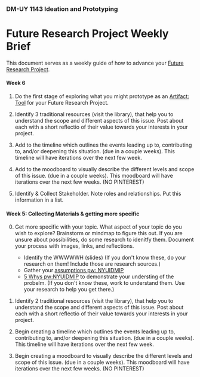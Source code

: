 ### DM-UY 1143  Ideation and Prototyping

# Future Research Project Weekly Brief

This document serves as a weekly guide of how to advance your [Future Research Project](Midterm.md).

#### Week 6

1. Do the first stage of exploring what you might prototype as an [Artifact: Tool](Artifact_Tool.md) for your Future Research Project.

2. Identify 3 traditional resources (visit the library), that help you to understand the scope and different aspects of this issue. Post about each with a short reflectio of their value towards your interests in your project. 

3. Add to the timeline which outlines the events leading up to, contributing to, and/or deepening this situation. (due in a couple weeks). This timeline will have iterations over the next few week.

4. Add to the moodboard to visually describe the different levels and scope of this issue. (due in a couple weeks). This moodboard will have iterations over the next few weeks. (NO PINTEREST)

5. Identify & Collect Stakeholder. Note roles and relationships. Put this information in a list.

#### Week 5: Collecting Materials & getting more specific

0. Get more specific with your topic. What aspect of your topic do you wish to explore? Brainstorm or mindmap to figure this out. If you are unsure about possibilities, do some research to idenitfy them. Document your process with images, links, and reflections.
	- Identify the WWWWWH (slides) (If you don't know these, do your research on them! Include those are research sources.)
	- Gather your [assumptions pw: NYUIDMIP](https://miro.com/app/board/uXjVLWECVQo=/?share_link_id=191395479074) 
	- [5 Whys pw:NYUIDMIP](https://miro.com/app/board/uXjVLk2bckY=/?share_link_id=177816181183)  to demonstrate your understing of the probelm. (If you don't know these, work to understand them. Use your research to help you get there.)

1. Identify 2 traditional resources (visit the library), that help you to understand the scope and different aspects of this issue. Post about each with a short reflectio of their value towards your interests in your project. 

2. Begin creating a timeline which outlines the events leading up to, contributing to, and/or deepening this situation. (due in a couple weeks). This timeline will have iterations over the next few week.

3. Begin creating a moodboard to visually describe the different levels and scope of this issue. (due in a couple weeks). This moodboard will have iterations over the next few weeks. (NO PINTEREST)

